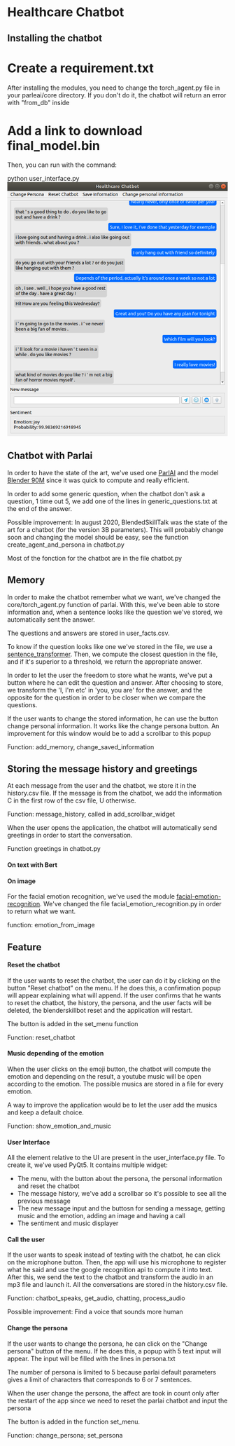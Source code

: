 # Healthcare Chatbot

## Installing the chatbot

# Create a requirement.txt

After installing the modules, you need to change the torch_agent.py file in your parleai/core directory. If you don't do it, the chatbot will return an error with "from_db" inside
# Add a link to download final_model.bin

Then, you can run with the command:

python user_interface.py
![user interface](Images/ui.png)


## Chatbot with Parlai

In order to have the state of the art, we've used one [ParlAI](https://parl.ai/) and the model [Blender 90M](https://parl.ai/projects/recipes/) since it was quick to compute and really efficient.

In order to add some generic question, when the chatbot don't ask a question, 1 time out 5, we add one of the lines in generic_questions.txt at the end of the answer.

Possible improvement: In august 2020, BlendedSkillTalk was the state of the art for a chatbot (for the version 3B parameters). This will probably change soon and changing the model should be easy, see the function create_agent_and_persona in chatbot.py


Most of the fonction for the chatbot are in the file chatbot.py

## Memory

In order to make the chatbot remember what we want, we've changed the core/torch_agent.py function of parlai. With this, we've been able to store information and, when a sentence looks like the question we've stored, we automatically sent the answer. 

The questions and answers are stored in user_facts.csv.

To know if the question looks like one we've stored in the file, we use a [sentence_transformer](https://github.com/UKPLab/sentence-transformers#pretrained-models). Then, we compute the closest question in the file, and if it's superior to a threshold, we return the appropriate answer.

In order to let the user the freedom to store what he wants, we've put a button where he can edit the question and answer. After choosing to store, we transform the 'I, I'm etc' in 'you, you are' for the answer, and the opposite for the question in order to be closer when we compare the questions.

If the user wants to change the stored information, he can use the button change personal information. It works like the change persona button. An improvement for this window would be to add a scrollbar to this popup

Function: add_memory, change_saved_information

## Storing the message history and greetings

At each message from the user and the chatbot, we store it in the history.csv file. If the message is from the chatbot, we add the information C in the first row of the csv file, U otherwise.

Function: message_history, called in add_scrollbar_widget

When the user opens the application, the chatbot will automatically send greetings in order to start the conversation.

Function greetings in chatbot.py

#### On text with Bert

#### On image

For the facial emotion recognition, we've used the module [facial-emotion-recognition](https://pypi.org/project/facial-emotion-recognition/). We've changed the file facial_emotion_recognition.py in order to return what we want.

function: emotion_from_image

## Feature

#### Reset the chatbot

If the user wants to reset the chatbot, the user can do it by clicking on the button "Reset chatbot" on the menu.  If he does this, a confirmation popup will appear explaining what will append. If the user confirms that he wants to reset the chatbot, the history, the persona, and the user facts will be deleted, the blenderskillbot reset and the application will restart.

The button is added in the set_menu function

Function: reset_chatbot

#### Music depending of the emotion

When the user clicks on the emoji button, the chatbot will compute the emotion and depending on the result, a youtube music will be open according to the emotion.
The possible musics are stored in a file for every emotion. 

A way to improve the application would be to let the user add the musics and keep a default choice. 

Function: show_emotion_and_music

#### User Interface

All the element relative to the UI are present in the user_interface.py file. To create it, we've used PyQt5. It contains multiple widget:

* The menu, with the button about the persona, the personal information and reset the chatbot
* The message history, we've add a scrollbar so it's possible to see all the previous message
* The new message input and the buttosn for sending a message, getting music and the emotion, adding an image and having a call
* The sentiment and music displayer


#### Call the user

If the user wants to speak instead of texting with the chatbot, he can click on the microphone button. Then, the app will use his microphone to register what he said and use the google recognition api to compute it into text. After this, we send the text to the chatbot and transform the audio in an mp3 file and launch it.
All the conversations are stored in the history.csv file.

Function: chatbot_speaks, get_audio, chatting, process_audio

Possible improvement: Find a voice that sounds more human

#### Change the persona

If the user wants to change the persona, he can click on the "Change persona" button of the menu. If he does this, a popup with 5 text input will appear. The input will be filled with the lines in persona.txt

The number of persona is limited to 5 because parlai default parameters gives a limit of characters that corresponds to 6 or 7 sentences.

When the user change the persona, the affect are took in count only after the restart of the app since we need to reset the parlai chatbot and input the persona

The button is added in the function set_menu. 

Function: change_persona; set_persona

